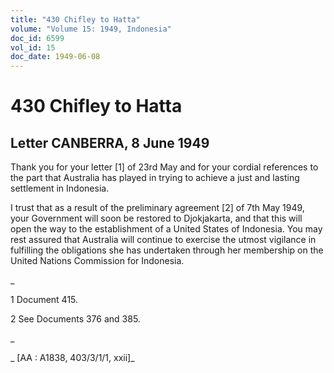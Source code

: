 ```yaml
---
title: "430 Chifley to Hatta"
volume: "Volume 15: 1949, Indonesia"
doc_id: 6599
vol_id: 15
doc_date: 1949-06-08
---
```


# 430 Chifley to Hatta

## Letter CANBERRA, 8 June 1949

Thank you for your letter [1] of 23rd May and for your cordial references to the part that Australia has played in trying to achieve a just and lasting settlement in Indonesia.

I trust that as a result of the preliminary agreement [2] of 7th May 1949, your Government will soon be restored to Djokjakarta, and that this will open the way to the establishment of a United States of Indonesia. You may rest assured that Australia will continue to exercise the utmost vigilance in fulfilling the obligations she has undertaken through her membership on the United Nations Commission for Indonesia.

_

1 Document 415.

2 See Documents 376 and 385.

_

_ [AA : A1838, 403/3/1/1, xxii]_
